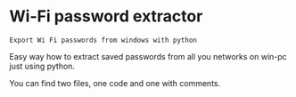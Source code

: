 # Wi-Fi password extractor
    Export Wi Fi passwords from windows with python

Easy way how to extract saved passwords from all you networks on win-pc just using python.

You can find two files, one code and one with comments.
